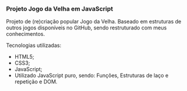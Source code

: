 ### Projeto Jogo da Velha em JavaScript

Projeto de (re)criação popular Jogo da Velha. Baseado em estruturas de outros jogos disponíveis no GitHub, sendo restruturado com meus conhecimentos.


Tecnologias utilizadas:
- HTML5;
- CSS3;
- JavaScript;
- Utilizado JavaScript puro, sendo: Funções, Estruturas de laço e repetição e DOM.

